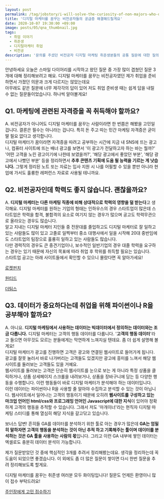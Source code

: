 ```yaml
---
layout: post
permalink: /tag/jobstory/i-will-solve-the-curiosity-of-non-majors-who-dream-of-becoming-digital-marketer/
title: '디지털 마케터를 꿈꾸는 비전공자들의 궁금증 해결해드릴게요'
date: 2020-10-07 19:30:00 +09:00
image: posts/05/qna_thumbnail.jpg
tags:
  - 취업 이야기
  - 취준생
  - 디지털마케터 취업
  - 비전공
description: '문의를 주셨던 비전공자 디지털 마케팅 취준생분들의 공통 질문에 대한 질의응답입니다.'
---
```


안녕하세요 오늘은 스마일 다이어리를 시작하고 왔던 질문 중 가장 많이 겹쳤던 질문 3개에 대해 정리해보려고 해요. 디지털 마케터를 꿈꾸는 비전공자였던 제가 취업을 준비하면서 가졌던 의문과 크게 다르지는 않았는데요<br>
아무래도 같은 질문에 너무 제각각의 답이 있어 저도 취업 준비생 때는 쉽게 답을 내릴 수 없는 질문들이었습니다. 하나씩 알아볼게요!



## Q1. 마케팅에 관련된 자격증을 꼭 취득해야 할까요?

A. 비전공자가 아니어도 디지털 마케터를 꿈꾸는 사람이라면 한 번쯤은 해봤을 고민일 겁니다. 결론은 필수는 아니라는 겁니다. 특히 돈 주고 따는 민간 마케팅 자격증은 굳이 딸 필요 없다고 생각합니다. <br>디지털 마케터가 꿈이라면 자격증을 따려고 공부하는 시간에 지금 내 SNS에 뜨는 광고나, 컴퓨터 사이트에 뜨는 배너 광고를 보면서 '이 광고가 전달하고자 하는 바는 뭘까?' '어떤 고객을 노린 광고이기에 나한테 보였을까?', '해당 광고에서 좋았던 부분', '해당 광고에서 나빴던 부분' 등을 정리하면서 **추후 콘텐츠 기획에 도움 될 능력을 기르는 게 낫습니다.** 그렇게 정리된 노트 또는 자료는 입사 지원 시 나를 어필할 수 있을 뿐만 아니라 현업에 가서도 훌륭한 레퍼런스 자료로 사용될 테니까요.

## Q2. 비전공자인데 학력도 좋지 않습니다. 괜찮을까요?

A. **디지털 마케터는 다른 마케팅 직종에 비해 상대적으로 학력의 영향을 덜 받는다**고 생각해요. 디지털 마케터를 원하는 기업의 형태는 인하우스의 경우 스타트업이 많은데 스타트업은 학력을 합격, 불합격의 요소로 여기지 않는 경우가 많으며 공고도 학력무관으로 올라오는 경우도 많습니다.<br> 알고 지내는 디지털 마케터 지인들 중 전문대를 졸업하고도 디지털 마케터로 잘 일하고 있는 사람들도 많이 있고 고졸로 일찍부터 중소 대행사에서 일을 시작해 20대 중반임에도 스타트업의 팀장으로 훌륭히 일하고 있는 사람들도 많습니다.<br>
다만 경력직의 경우도 큰 중견기업이나, 보수적인 일반기업의 경우 대졸 학력을 요구하는 경우는 있기 때문에 자신의 목표에 따라 취업 후 학위를 취득할 필요는 있습니다.<br>스타트업 공고는 아래 사이트들에서 확인할 수 있으니 몰랐다면 꼭 알아가세요!

[로켓펀치](https://www.rocketpunch.com/jobs)

[원티드](https://www.wanted.co.kr/wdlist/523/1030?country=kr&job_sort=job.latest_order&years=-1&locations=all)

[더팀스](https://www.theteams.kr/results/recruit?search_query=%EB%A7%88%EC%BC%80%ED%8C%85)

## Q3. 데이터가 중요하다는데 취업을 위해 파이썬이나 R을 공부해야 할까요?

A. 아니요. **디지털 마케팅에서 사용하는 데이터는 빅데이터에서 정의하는 데이터와는 조금 다릅니다.** 디지털 마케터는 고객의 행동 데이터를 다룹니다. '**고객의 행동 데이터**'라고 들으면 아무것도 모르는 분들에게는 막연하게 느껴지실 텐데요. 좀 더 쉽게 설명해 볼게요!<br>
디지털 마케터가 광고를 진행하면 고객은 광고와 연결된 웹사이트로 들어가게 됩니다. 광고를 잘못 눌러서 바로 나가버리는 고객들도 있겠지만 광고에 흥미를 느껴서 해당 웹사이트를 둘러보는 고객들도 있을 거예요. <br>웹사이트를 둘러보는 고객은 단순히 웹사이트를 눈으로 보는 게 아니라 특정 상품을 클릭하거나, 상품 상세페이지 스크롤을 내려보거나, 상품을 장바구니에 담는 등 다양한 행동을 수행합니다. 이런 행동들이 바로 디지털 마케터가 분석해야 하는 데이터입니다.<br>
이런 데이터는 파이썬이나 R을 사용할 줄 알아야 수집하고 분석할 수 있는 것이 아닙니다. 웹사이트에서 일어나는 고객의 행동이기 때문에 오히려 **웹사이트를 구성하고 있는 마크업 언어인 html/css와 프로그래밍 언어인 Javascript에 대한 지식**이 있어야 정확하게 고객의 행동을 추적할 수 있습니다. 그래서 저도 '마개이너'라는 현직자 디지털 마케팅 스터디를 통해 열심히 해당 지식을 갈고닦고 있습니다.<br>

보너스 답변!
흔히들 GA를 데이터를 분석하기 위한 툴로 아는 경우가 많은데 **GA는 엄밀히 말하자면 고객의 행동을 분석하는 것이 아닌 추적 하고 기록해주는 툴이며 데이터를 분석하는 것은 GA 툴을 사용하는 사람의 몫**입니다. 그리고 이런 GA 내부에 쌓인 데이터는 엑셀로도 충분히 데이터 분석이 가능합니다.

제가 질문받았던 것 중에 핵심적인 3개를 추려서 정리해봤는데요. 생각을 정리하는데 꼭 도움이 되었으면 좋겠습니다. 이 외에도 좀 더 많은 질문이 쌓이면 다시 한번 질문을 추려 정리해보도록 할게요.<br>

디지털 마케터를 꿈꾸는 취준생 여러분 모두 화이팅입니다! 질문도 언제든 환영이니 많이 접수 부탁드려요!

[주인장에게 고민 접수하기](https://heejun.kim/contact)
